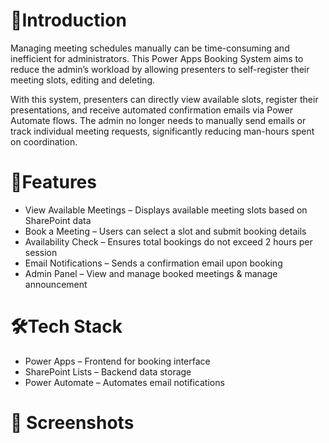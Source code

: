 # 📖Introduction
Managing meeting schedules manually can be time-consuming and inefficient for administrators. This Power Apps Booking System aims to reduce the admin’s workload by allowing presenters to self-register their meeting slots, editing and deleting.

With this system, presenters can directly view available slots, register their presentations, and receive automated confirmation emails via Power Automate flows. The admin no longer needs to manually send emails or track individual meeting requests, significantly reducing man-hours spent on coordination.

# 📌Features
- View Available Meetings – Displays available meeting slots based on SharePoint data
- Book a Meeting – Users can select a slot and submit booking details
- Availability Check – Ensures total bookings do not exceed 2 hours per session
- Email Notifications – Sends a confirmation email upon booking
- Admin Panel – View and manage booked meetings & manage announcement

# 🛠Tech Stack
- Power Apps – Frontend for booking interface
- SharePoint Lists – Backend data storage
- Power Automate – Automates email notifications

# 📸 Screenshots
